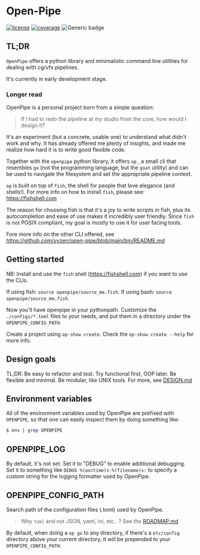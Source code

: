 # Open-Pipe

[![license](https://img.shields.io/github/license/vvzen/open-pipe)](https://github.com/vvzen/open-pipe/blob/main/LICENSE) [![coverage](https://img.shields.io/codecov/c/github/vvzen/open-pipe)](https://app.codecov.io/gh/vvzen/open-pipe) ![Generic badge](https://img.shields.io/badge/status-wip-yellow.svg)

## TL;DR

`OpenPipe` offers a python library and minimalistic command line utilities for dealing with cg/vfx pipelines.

It's currently in early development stage.

### Longer read

OpenPipe is a personal project born from a simple question:

> If I had to redo the pipeline at my studio from the core, how would I design it?

It's an experiment (but a concrete, usable one) to understand what didn't work and why.
It has already offered me plenty of insights, and made me realize how hard it is to write good flexible code.

Together with the `openpipe` python library, it offers `op` , a small cli that resembles `go` (not the programming language, but the `goat` utility) and can be used to navigate the filesystem and set the appropriate pipeline context.

`op` is built on top of `fish`, the shell for people that love elegance (and shells!).
For more info on how to install `fish`, please see: https://fishshell.com

The reason for choosing fish is that it's a joy to write scripts in fish, plus its autocompletion and ease of use makes it incredibly user friendly. Since `fish` is not POSIX compliant, my goal is mostly to use it for user facing tools.

Fore more info on the other CLI offered, see https://github.com/vvzen/open-pipe/blob/main/bin/README.md

## Getting started

NB: Install and use the `fish` shell (https://fishshell.com) if you want to use the CLIs.

If using fish: `source openpipe/source_me.fish`.
If using bash: `source openpipe/source_me.fish`.

Now you'll have openpipe in your pythonpath.
Customize the `./configs/*.toml` files to your needs, and put them in a directory under the `OPENPIPE_CONFIG_PATH`.

Create a project using `op-show create`. Check the `op-show create --help` for more info.

## Design goals

TL;DR: Be easy to refactor and test. Try functional first, OOP later. Be flexible and minimal. Be modular, like UNIX tools.
For more, see [DESIGN.md](https://github.com/vvzen/open-pipe/blob/main/DESIGN.md)


## Environment variables

All of the environment variables used by OpenPipe are prefixed with `OPENPIPE`, so that one can easily inspect them by doing something like:

```bash
$ env | grep OPENPIPE
```

## OPENPIPE_LOG

By default, it's not set.
Set it to "DEBUG" to enable additional debugging.
Set it to something like `DEBUG %(asctime)s-%(filename)s:` to specify a custom string for the logging formatter used by OpenPipe.

## OPENPIPE_CONFIG_PATH

Search path of the configuration files (.toml) used by OpenPipe.

> Why `toml` and not JSON, yaml, ini, etc.. ? See the [ROADMAP.md](https://github.com/vvzen/open-pipe/blob/main/ROADMAP.md)

By default, when doing a `op go` to any directory, if there's a `etc/config` directory above your current directory, it will be prepended to your `OPENPIPE_CONFIG_PATH`.